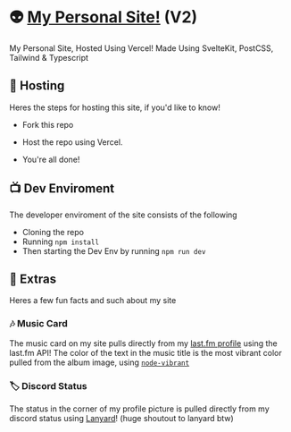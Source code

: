 # 👽 [My Personal Site!](https://littlepriceonu.com) (V2)

My Personal Site, Hosted Using Vercel!
Made Using SvelteKit, PostCSS, Tailwind & Typescript

## 💾 Hosting 

Heres the steps for hosting this site, if you'd like to know!

* Fork this repo

* Host the repo using Vercel. 

* You're all done!

## 📺 Dev Enviroment

The developer enviroment of the site consists of the following

* Cloning the repo
* Running `npm install`
* Then starting the Dev Env by running `npm run dev`


## 💭 Extras

Heres a few fun facts and such about my site

### 🎶 Music Card
The music card on my site pulls directly from my [last.fm profile](https://www.last.fm/user/littlepriceonu/library) using the last.fm API!
The color of the text in the music title is the most vibrant color pulled from the album image, using [`node-vibrant`](https://www.npmjs.com/package/node-vibrant)

### 🏷️ Discord Status
The status in the corner of my profile picture is pulled directly from my discord status using [Lanyard](https://lanyard.eggsy.xyz)! (huge shoutout to lanyard btw)